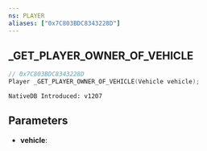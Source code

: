 ```yaml
---
ns: PLAYER
aliases: ["0x7C803BDC8343228D"]
---
```

## _GET_PLAYER_OWNER_OF_VEHICLE

```c
// 0x7C803BDC8343228D
Player _GET_PLAYER_OWNER_OF_VEHICLE(Vehicle vehicle);
```

```
NativeDB Introduced: v1207
```

## Parameters
* **vehicle**:
